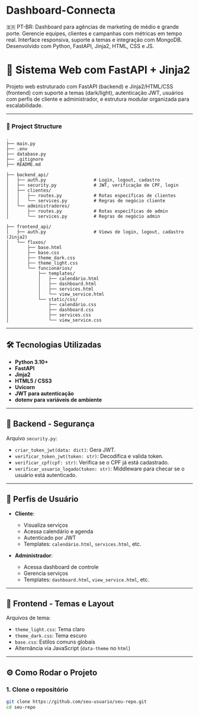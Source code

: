 # Dashboard-Connecta
🇧🇷 PT-BR: Dashboard para agências de marketing de médio e grande porte. Gerencie equipes, clientes e campanhas com métricas em tempo real. Interface responsiva, suporte a temas e integração com MongoDB. Desenvolvido com Python, FastAPI, Jinja2, HTML, CSS e JS.

# 🚀 Sistema Web com FastAPI + Jinja2

Projeto web estruturado com FastAPI (backend) e Jinja2/HTML/CSS (frontend) com suporte a temas (dark/light), autenticação JWT, usuários com perfis de cliente e administrador, e estrutura modular organizada para escalabilidade.

---

### 📁 Project Structure

```text
.
├── main.py
├── .env
├── database.py
├── .gitignore
├── README.md

├── backend_api/
│   ├── auth.py                  # Login, logout, cadastro
│   ├── security.py              # JWT, verificação de CPF, login
│   ├── clientes/
│   │   ├── routes.py            # Rotas específicas de clientes
│   │   └── services.py          # Regras de negócio cliente
│   └── administradores/
│       ├── routes.py            # Rotas específicas de admin
│       └── services.py          # Regras de negócio admin

├── frontend_api/
│   ├── auth.py                  # Views de login, logout, cadastro (Jinja2)
│   └── fluxos/
│       ├── base.html
│       ├── base.css
│       ├── theme_dark.css
│       ├── theme_light.css
│       └── funcionários/
│           ├── templates/
│           │   ├── calendário.html
│           │   ├── dashboard.html
│           │   ├── services.html
│           │   └── view_service.html
│           └── static/css/
│               ├── calendário.css
│               ├── dashboard.css
│               ├── services.css
│               └── view_service.css
```
---

## 🛠️ Tecnologias Utilizadas

- **Python 3.10+**
- **FastAPI**
- **Jinja2**
- **HTML5 / CSS3**
- **Uvicorn**
- **JWT para autenticação**
- **dotenv para variáveis de ambiente**

---

## 🔐 Backend - Segurança

Arquivo `security.py`:

- `criar_token_jwt(data: dict)`: Gera JWT.
- `verificar_token_jwt(token: str)`: Decodifica e valida token.
- `verificar_cpf(cpf: str)`: Verifica se o CPF já está cadastrado.
- `verificar_usuario_logado(token: str)`: Middleware para checar se o usuário está autenticado.

---

## 👥 Perfis de Usuário

- **Cliente**:
  - Visualiza serviços
  - Acessa calendário e agenda
  - Autenticado por JWT
  - Templates: `calendário.html`, `services.html`, etc.

- **Administrador**:
  - Acessa dashboard de controle
  - Gerencia serviços
  - Templates: `dashboard.html`, `view_service.html`, etc.

---

## 🎨 Frontend - Temas e Layout

Arquivos de tema:

- `theme_light.css`: Tema claro
- `theme_dark.css`: Tema escuro
- `base.css`: Estilos comuns globais
- Alternância via JavaScript (`data-theme` no `html`)

---

## ⚙️ Como Rodar o Projeto

### 1. Clone o repositório

```bash
git clone https://github.com/seu-usuario/seu-repo.git
cd seu-repo
